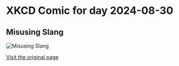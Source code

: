 
# XKCD Comic for day 2024-08-30

## Misusing Slang

![Misusing Slang](https://imgs.xkcd.com/comics/misusing_slang.png "It slowly dawns on us that our parents knew exactly what they were doing.")

[Visit the original page](https://xkcd.com/166/)
